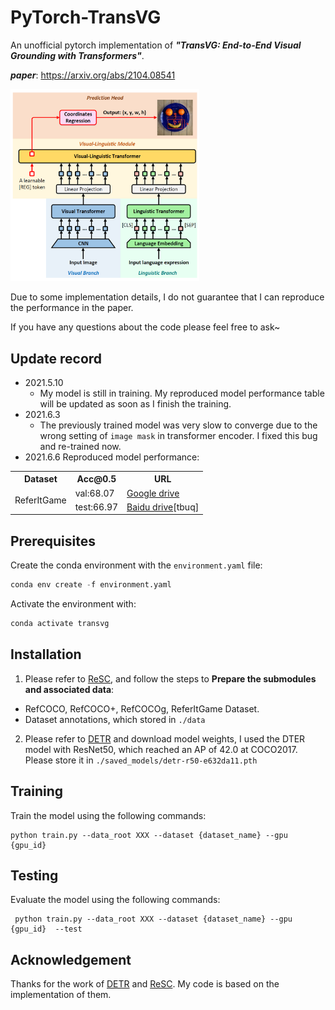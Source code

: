 # **PyTorch-TransVG**

An unofficial pytorch implementation of ***"TransVG: End-to-End Visual Grounding with Transformers"***.

***paper***: https://arxiv.org/abs/2104.08541 

<img src="https://github.com/nku-shengzheliu/Pytorch-TransVG/blob/main/pipeline.PNG" width = 60% height = 60% align=center/>

Due to some implementation details, I do not guarantee that I can reproduce the performance in the paper. 

If you have any questions about the code please feel free to ask~

## Update record

* 2021.5.10
  * My model is still in training. My reproduced model performance table will be updated as soon as I finish the training.
* 2021.6.3
  * The previously trained model was very slow to converge due to the wrong setting of `image mask` in transformer encoder. I fixed this bug and re-trained now.
* 2021.6.6 Reproduced model performance:

<table>
    <tr>
        <th>Dataset</th><th>Acc@0.5</th><th>URL</th>
    </tr>
    <tr>
        <td rowspan="3">ReferItGame</td><td>val:68.07</td><td><a href="https://drive.google.com/file/d/1si1h5RPRh4WMgAvhFOtz2APKz9eJtMpY/view?usp=sharing">Google drive</a></td>
    </tr>
    <tr>
        <td>test:66.97</td><td><a href="https://pan.baidu.com/s/1QNAA6xAPlEaULrg7OqiwQQ">Baidu drive</a>[tbuq]</td>
    </tr>
</table>

## Prerequisites

Create the conda environment with the ```environment.yaml``` file:

```python
conda env create -f environment.yaml
```

Activate the environment with:

```python
conda activate transvg
```

## Installation

1. Please refer to [ReSC](https://github.com/zyang-ur/ReSC), and follow the steps to **Prepare the submodules and associated data**:

* RefCOCO, RefCOCO+, RefCOCOg, ReferItGame Dataset.
* Dataset annotations, which stored in `./data`

2. Please refer to [DETR](https://github.com/facebookresearch/detr) and download model weights, I used the DTER model with ResNet50, which reached an AP of 42.0 at COCO2017. Please store it in `./saved_models/detr-r50-e632da11.pth`

## Training


Train the model using the following commands:

```
python train.py --data_root XXX --dataset {dataset_name} --gpu {gpu_id}
```

## Testing

Evaluate the model using the following commands:

```
 python train.py --data_root XXX --dataset {dataset_name} --gpu {gpu_id}  --test
```

## Acknowledgement

Thanks for the work of [DETR](https://github.com/facebookresearch/detr) and [ReSC](https://github.com/zyang-ur/ReSC). My code is based on the implementation of them.


